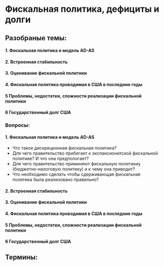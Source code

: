 # Фискальная политика, дефициты и долги

## Разобраные темы:
#### 1.  Фискальная политика и модель AD-AS
#### 2. Встроенная стабильность
#### 3. Оценивание фискальной политики
#### 4. Фискальная политика проводимая в США в последние годы 
#### 5 Проблемы, недостатки, сложности реализации фискальной политики
#### 6 Государственный долг США
### Вопросы:
#### 1.  Фискальная политика и модель AD-AS
- Что такое дискреционная фискальная политика?
- Для чего правительство прибегает к экспансионитской фискальной политике? И что она предпологает?
- Для чего правительство приминяют фискальную политикиу (бюджетно-налоговую политику) и к чему она приводит?
- Что необходимо сделать чтобы сдерживающая фискальная политика была реализовано правильно?
#### 2. Встроенная стабильность
#### 3. Оценивание фискальной политики
#### 4. Фискальная политика проводимая в США в последние годы 
#### 5 Проблемы, недостатки, сложности реализации фискальной политики
#### 6 Государственный долг США
## Термины:
